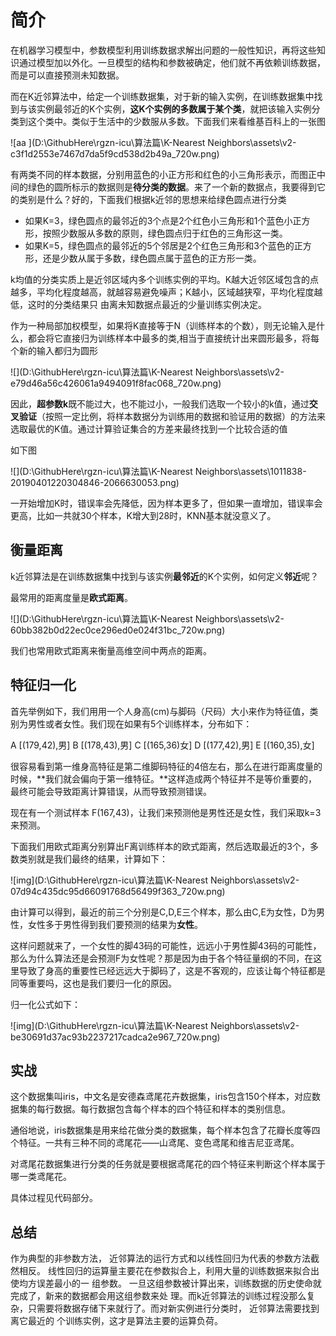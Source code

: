 # 简介

在机器学习模型中，参数模型利用训练数据求解出问题的一般性知识，再将这些知识通过模型加以外化。一旦模型的结构和参数被确定，他们就不再依赖训练数据，而是可以直接预测未知数据。

而在K近邻算法中，给定一个训练数据集，对于新的输入实例，在训练数据集中找到与该实例最邻近的K个实例，**这K个实例的多数属于某个类**，就把该输入实例分类到这个类中。类似于生活中的少数服从多数。下面我们来看维基百科上的一张图

![aa ](D:\GithubHere\rgzn-icu\算法篇\K-Nearest Neighbors\assets\v2-c3f1d2553e7467d7da5f9cd538d2b49a_720w.png)

有两类不同的样本数据，分别用蓝色的小正方形和红色的小三角形表示，而图正中间的绿色的圆所标示的数据则是**待分类的数据**。来了一个新的数据点，我要得到它的类别是什么？好的，下面我们根据k近邻的思想来给绿色圆点进行分类

* 如果K=3，绿色圆点的最邻近的3个点是2个红色小三角形和1个蓝色小正方形，按照少数服从多数的原则，绿色圆点归于红色的三角形这一类。
* 如果K=5，绿色圆点的最邻近的5个邻居是2个红色三角形和3个蓝色的正方形，还是少数从属于多数，绿色圆点属于蓝色的正方形一类。

k均值的分类实质上是近邻区域内多个训练实例的平均。K越大近邻区域包含的点越多，平均化程度越高，就越容易避免噪声；K越小，区域越狭窄，平均化程度越低，这时的分类结果只 由离未知数据点最近的少量训练实例决定。



作为一种局部加权模型，如果将K直接等于N（训练样本的个数），则无论输入是什么，都会将它直接归为训练样本中最多的类,相当于直接统计出来圆形最多，将每个新的输入都归为圆形

![](D:\GithubHere\rgzn-icu\算法篇\K-Nearest Neighbors\assets\v2-e79d46a56c426061a9494091f8fac068_720w.png)

因此，**超参数k**既不能过大，也不能过小，一般我们选取一个较小的k值，通过**交叉验证**（按照一定比例，将样本数据分为训练用的数据和验证用的数据）的方法来选取最优的K值。通过计算验证集合的方差来最终找到一个比较合适的值

如下图

![](D:\GithubHere\rgzn-icu\算法篇\K-Nearest Neighbors\assets\1011838-20190401220304846-2066630053.png)

一开始增加K时，错误率会先降低，因为样本更多了，但如果一直增加，错误率会更高，比如一共就30个样本，K增大到28时，KNN基本就没意义了。

## 衡量距离

k近邻算法是在训练数据集中找到与该实例**最邻近**的K个实例，如何定义**邻近**呢？

最常用的距离度量是**欧式距离**。

![](D:\GithubHere\rgzn-icu\算法篇\K-Nearest Neighbors\assets\v2-60bb382b0d22ec0ce296ed0e024f31bc_720w.png)

我们也常用欧式距离来衡量高维空间中两点的距离。

## 特征归一化

首先举例如下，我们用用一个人身高(cm)与脚码（尺码）大小来作为特征值，类别为男性或者女性。我们现在如果有5个训练样本，分布如下：

A [(179,42),男] B [(178,43),男] C [(165,36)女] D [(177,42),男] E [(160,35),女]

很容易看到第一维身高特征是第二维脚码特征的4倍左右，那么在进行距离度量的时候，**我们就会偏向于第一维特征。**这样造成两个特征并不是等价重要的，最终可能会导致距离计算错误，从而导致预测错误。

现在有一个测试样本 F(167,43)，让我们来预测他是男性还是女性，我们采取k=3来预测。

下面我们用欧式距离分别算出F离训练样本的欧式距离，然后选取最近的3个，多数类别就是我们最终的结果，计算如下：



![img](D:\GithubHere\rgzn-icu\算法篇\K-Nearest Neighbors\assets\v2-07d94c435dc95d66091768d56499f363_720w.png)

由计算可以得到，最近的前三个分别是C,D,E三个样本，那么由C,E为女性，D为男性，女性多于男性得到我们要预测的结果为**女性**。

这样问题就来了，一个女性的脚43码的可能性，远远小于男性脚43码的可能性，那么为什么算法还是会预测F为女性呢？那是因为由于各个特征量纲的不同，在这里导致了身高的重要性已经远远大于脚码了，这是不客观的，应该让每个特征都是同等重要吗，这也是我们要归一化的原因。

归一化公式如下：

![img](D:\GithubHere\rgzn-icu\算法篇\K-Nearest Neighbors\assets\v2-be30691d37ac93b2237217cadca2e967_720w.png)

## 实战

这个数据集叫iris，中文名是安德森鸢尾花卉数据集，iris包含150个样本，对应数据集的每行数据。每行数据包含每个样本的四个特征和样本的类别信息。

通俗地说，iris数据集是用来给花做分类的数据集，每个样本包含了花瓣长度等四个特征。一共有三种不同的鸢尾花——山鸢尾、变色鸢尾和维吉尼亚鸢尾。

对鸢尾花数据集进行分类的任务就是要根据鸢尾花的四个特征来判断这个样本属于哪一类鸢尾花。

具体过程见代码部分。

##  总结

作为典型的非参数方法， 近邻算法的运行方式和以线性回归为代表的参数方法截然相反。 线性回归的运算量主要花在参数拟合上，利用大量的训练数据来拟合出使均方误差最小的一 组参数。 一旦这组参数被计算出来，训练数据的历史使命就完成了，新来的数据都会用这组参数来处 理。而k近邻算法的训练过程没那么复杂，只需要将数据存储下来就行了。而对新实例进行分类时， 近邻算法需要找到离它最近的 个训练实例，这才是算法主要的运算负荷。
